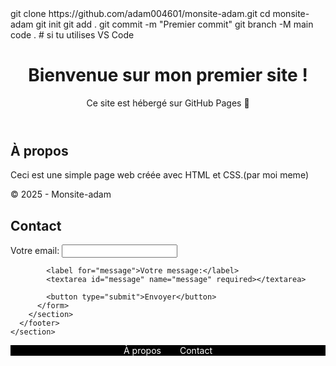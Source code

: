 <!DOCTYPE html>
<html lang="fr">
<head>
  <meta charset="UTF-8">
  <title>Bienvenue sur mon premier site</title>
  <link rel="stylesheet" href="style.css">
  git clone https://github.com/adam004601/monsite-adam.git
  cd monsite-adam
  git init
  git add .
  git commit -m "Premier commit"
  git branch -M main
  code .   # si tu utilises VS Code
</head>
<body>
  <header>
    <h1>Bienvenue sur mon premier site !</h1>
    <p>Ce site est hébergé sur GitHub Pages 🎉</p>
  </header>

  <main>
    <section>
      <h2>À propos</h2>
      <p>Ceci est une simple page web créée avec HTML et CSS.(par moi meme)</p>
    </section>
  </main>
            <footer>
        <p>© 2025 - Monsite-adam</p>
        <section id="contact">
          <h2>Contact</h2>
          <form action="https://formspree.io/f/xkgrjznr" method="POST">
            <label for="email">Votre email:</label>
            <input type="email" id="email" name="email" required>
            
            <label for="message">Votre message:</label>
            <textarea id="message" name="message" required></textarea>
            
            <button type="submit">Envoyer</button>
          </form>
        </section>
      </footer>
    </section>
  </footer>
</body>
</html>
<nav>
  <ul style="list-style: none; display: flex; justify-content: center; padding: 0; background-color: #000000;">
    <li style="margin: 0 15px;"><a href="#about" style="color: white; text-decoration: none;">À propos</a></li>
    <li style="margin: 0 15px;"><a href="#contact" style="color: white; text-decoration: none;">Contact</a></li>
  </ul>
</nav>
